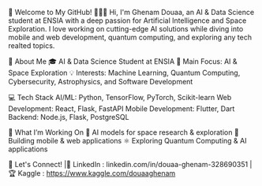 🚀 Welcome to My GitHub! 👨‍💻✨
Hi, I'm Ghenam Douaa, an AI & Data Science student at ENSIA with a deep passion for Artificial Intelligence and Space Exploration. I love working on cutting-edge AI solutions while diving into mobile and web development, quantum computing, and exploring any tech realted topics.

🌌 About Me
🎓 AI & Data Science Student at ENSIA
🔭 Main Focus: AI & Space Exploration
💡 Interests: Machine Learning, Quantum Computing, Cybersecurity, Astrophysics, and Software Development

💻 Tech Stack
AI/ML: Python, TensorFlow, PyTorch, Scikit-learn
Web Development: React, Flask, FastAPI
Mobile Development: Flutter, Dart
Backend: Node.js, Flask, PostgreSQL

🚀 What I’m Working On
📡 AI models for space research & exploration
📱 Building mobile & web applications
⚛️ Exploring Quantum Computing & AI applications

🌟 Let's Connect!
|🔗 LinkedIn : linkedin.com/in/douaa-ghenam-328690351 
|🏆 Kaggle : https://www.kaggle.com/douaaghenam

